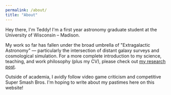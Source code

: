 ```yaml
---
permalink: /about/
title: "About"
---
```


Hey there, I'm Teddy! I'm a first year astronomy graduate student at the University of Wisconsin – Madison.

My work so far has fallen under the broad umbrella of "Extragalactic Astronomy" — particularly the intersection of distant galaxy surveys and cosmological simulation. For a more complete introduction to my science, teaching, and work philosophy (plus my CV), please check out [my research post][mrp].

Outside of academia, I avidly follow video game criticism and competitive Super Smash Bros. I'm hoping to write about my pastimes here on this website!



[mrp]: https://openhearted99.github.io/more-about-me-research/
